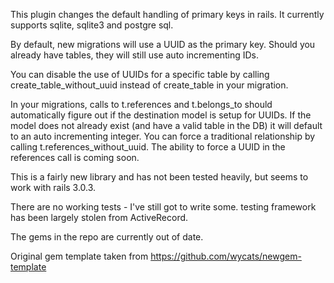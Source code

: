This plugin changes the default handling of primary keys in rails. It
currently supports sqlite, sqlite3 and postgre sql. 

By default, new migrations will use a UUID as the primary key. Should you
already have tables, they will still use auto incrementing IDs. 

You can disable the use of UUIDs for a specific table by calling
create_table_without_uuid instead of create_table in your migration. 

In your migrations, calls to t.references and t.belongs_to should
automatically figure out if the destination model is setup for UUIDs. If the
model does not already exist (and have a valid table in the DB) it will
default to an auto incrementing integer. You can force a traditional
relationship by calling t.references_without_uuid. The ability to force a UUID
in the references call is coming soon. 

This is a fairly new library and has not been tested heavily, but seems to
work with rails 3.0.3.

There are no working tests - I've still got to write some. testing framework
has been largely stolen from ActiveRecord. 

The gems in the repo are currently out of date. 

Original gem template taken from https://github.com/wycats/newgem-template
